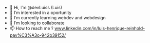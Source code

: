 - 👋 Hi, I’m @devLuiss (Luis)
- 👀 I’m interested in a oportunity 
- 🌱 I’m currently learning webdev and webdesign
- 💞️ I’m looking to collaborate 
- 📫 How to reach me ? www.linkedin.com/in/luis-henrique-reinhold-pav%C3%A3o-942b39152/

<!---
devLuiss/devLuiss is a ✨ special ✨ repository because its `README.md` (this file) appears on your GitHub profile.
You can click the Preview link to take a look at your changes.
--->
